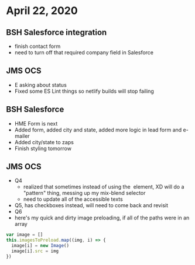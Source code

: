 # April 22, 2020

## BSH Salesforce integration
- finish contact form
- need to turn off that required company field in Salesforce

## JMS OCS
- E asking about status
- Fixed some ES Lint things so netlify builds will stop failing

## BSH Salesforce
- HME Form is next
- Added form, added city and state, added more logic in lead form and e-mailer
- Added city/state to zaps
- Finish styling tomorrow

## JMS OCS
- Q4
  - realized that sometimes instead of using the <image> element, XD will do a "pattern" thing, messing up my mix-blend selector
  - need to update all of the accessible texts
- Q5, has checkboxes instead, will need to come back and revisit
- Q6
- here's my quick and dirty image preloading, if all of the paths were in an array

```js
var image = []
this.imagesToPreload.map((img, i) => {
  image[i] = new Image()
  image[i].src = img
})
```